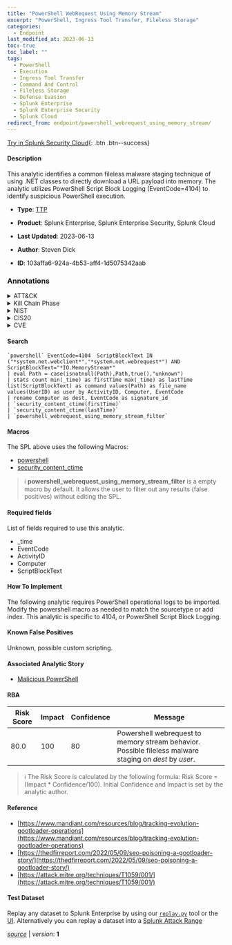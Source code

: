 ```yaml
---
title: "PowerShell WebRequest Using Memory Stream"
excerpt: "PowerShell, Ingress Tool Transfer, Fileless Storage"
categories:
  - Endpoint
last_modified_at: 2023-06-13
toc: true
toc_label: ""
tags:
  - PowerShell
  - Execution
  - Ingress Tool Transfer
  - Command And Control
  - Fileless Storage
  - Defense Evasion
  - Splunk Enterprise
  - Splunk Enterprise Security
  - Splunk Cloud
redirect_from: endpoint/powershell_webrequest_using_memory_stream/
---
```




[Try in Splunk Security Cloud](https://www.splunk.com/en_us/cyber-security.html){: .btn .btn--success}

#### Description

This analytic identifies a common fileless malware staging technique of using .NET classes to directly download a URL payload into memory. The analytic utilizes PowerShell Script Block Logging (EventCode=4104) to identify suspicious PowerShell execution.

- **Type**: [TTP](https://github.com/splunk/security_content/wiki/Detection-Analytic-Types)
- **Product**: Splunk Enterprise, Splunk Enterprise Security, Splunk Cloud

- **Last Updated**: 2023-06-13
- **Author**: Steven Dick
- **ID**: 103affa6-924a-4b53-aff4-1d5075342aab

### Annotations
<details>
  <summary>ATT&CK</summary>

<div markdown="1">

#### [ATT&CK](https://attack.mitre.org/)

| ID          | Technique   | Tactic         |
| ----------- | ----------- |--------------- |
| [T1059.001](https://attack.mitre.org/techniques/T1059/001/) | PowerShell | Execution |

| [T1105](https://attack.mitre.org/techniques/T1105/) | Ingress Tool Transfer | Command And Control |

| [T1027.011](https://attack.mitre.org/techniques/T1027/011/) | Fileless Storage | Defense Evasion |

</div>
</details>


<details>
  <summary>Kill Chain Phase</summary>

<div markdown="1">

* Installation
* Command and Control
* Exploitation


</div>
</details>


<details>
  <summary>NIST</summary>

<div markdown="1">

* DE.CM



</div>
</details>

<details>
  <summary>CIS20</summary>

<div markdown="1">

* CIS 10



</div>
</details>

<details>
  <summary>CVE</summary>

<div markdown="1">


</div>
</details>


#### Search

```
`powershell` EventCode=4104  ScriptBlockText IN ("*system.net.webclient*","*system.net.webrequest*") AND ScriptBlockText="*IO.MemoryStream*" 
| eval Path = case(isnotnull(Path),Path,true(),"unknown") 
| stats count min(_time) as firstTime max(_time) as lastTime list(ScriptBlockText) as command values(Path) as file_name values(UserID) as user by ActivityID, Computer, EventCode 
| rename Computer as dest, EventCode as signature_id 
| `security_content_ctime(firstTime)` 
| `security_content_ctime(lastTime)` 
| `powershell_webrequest_using_memory_stream_filter`
```

#### Macros
The SPL above uses the following Macros:
* [powershell](https://github.com/splunk/security_content/blob/develop/macros/powershell.yml)
* [security_content_ctime](https://github.com/splunk/security_content/blob/develop/macros/security_content_ctime.yml)

> :information_source:
> **powershell_webrequest_using_memory_stream_filter** is a empty macro by default. It allows the user to filter out any results (false positives) without editing the SPL.



#### Required fields
List of fields required to use this analytic.
* _time
* EventCode
* ActivityID
* Computer
* ScriptBlockText



#### How To Implement
The following analytic requires PowerShell operational logs to be imported. Modify the powershell macro as needed to match the sourcetype or add index. This analytic is specific to 4104, or PowerShell Script Block Logging.
#### Known False Positives
Unknown, possible custom scripting.

#### Associated Analytic Story
* [Malicious PowerShell](/stories/malicious_powershell)




#### RBA

| Risk Score  | Impact      | Confidence   | Message      |
| ----------- | ----------- |--------------|--------------|
| 80.0 | 100 | 80 | Powershell webrequest to memory stream behavior. Possible fileless malware staging on $dest$ by $user$. |


> :information_source:
> The Risk Score is calculated by the following formula: Risk Score = (Impact * Confidence/100). Initial Confidence and Impact is set by the analytic author.


#### Reference

* [https://www.mandiant.com/resources/blog/tracking-evolution-gootloader-operations](https://www.mandiant.com/resources/blog/tracking-evolution-gootloader-operations)
* [https://thedfirreport.com/2022/05/09/seo-poisoning-a-gootloader-story/](https://thedfirreport.com/2022/05/09/seo-poisoning-a-gootloader-story/)
* [https://attack.mitre.org/techniques/T1059/001/](https://attack.mitre.org/techniques/T1059/001/)



#### Test Dataset
Replay any dataset to Splunk Enterprise by using our [`replay.py`](https://github.com/splunk/attack_data#using-replaypy) tool or the [UI](https://github.com/splunk/attack_data#using-ui).
Alternatively you can replay a dataset into a [Splunk Attack Range](https://github.com/splunk/attack_range#replay-dumps-into-attack-range-splunk-server)




[*source*](https://github.com/splunk/security_content/tree/develop/detections/endpoint/powershell_webrequest_using_memory_stream.yml) \| *version*: **1**
